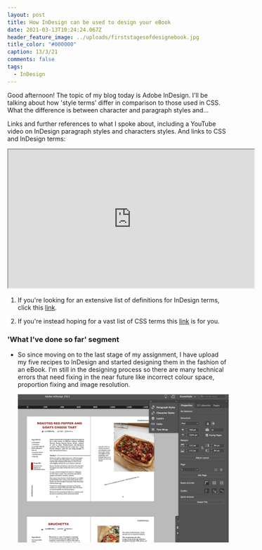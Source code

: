 ```yaml
---
layout: post
title: How InDesign can be used to design your eBook
date: 2021-03-13T10:24:24.067Z
header_feature_image: ../uploads/firststagesofdesignebook.jpg
title_color: "#000000"
caption: 13/3/21
comments: false
tags:
  - InDesign
---
```

Good afternoon! The topic of my blog today is Adobe InDesign. I'll be talking about how 'style terms' differ in comparison to those used in CSS. What the difference is between character and paragraph styles and...











Links and further references to what I spoke about, including a YouTube video on InDesign paragraph styles and characters styles. And links to CSS and InDesign terms:

<div class="video-box"><iframe width="560" height="315" src="https://www.youtube.com/embed/pG9JkAPLgs8?rel=0" allow="accelerometer; autoplay; encrypted-media; gyroscope; picture-in-picture" allowfullscreen></iframe></div>

1. If you're looking for an extensive list of definitions for InDesign terms, click this [link](https://www.paperandoats.com/blog-native/31-adobe-indesign-terms-defined). 

2. If you're instead hoping for a vast list of CSS terms this [link](https://www.impressivewebs.com/css-terms-definitions/) is for you.



### 'What I've done so far' segment

* So since moving on to the last stage of my assignment, I have upload my five recipes to InDesign and started designing them in the fashion of an eBook. I'm still in the designing process so there are many technical errors that need fixing in the near future like incorrect colour space, proportion fixing and image resolution.  

  ![Screenshot of the first draft of my eBook design](../uploads/firststagesofdesignebook.jpg "Screenshot of the first draft of my eBook design")
